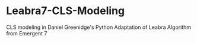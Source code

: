 # Leabra7-CLS-Modeling
CLS modeling in Daniel Greenidge's Python Adaptation of Leabra Algorithm from Emergent 7
